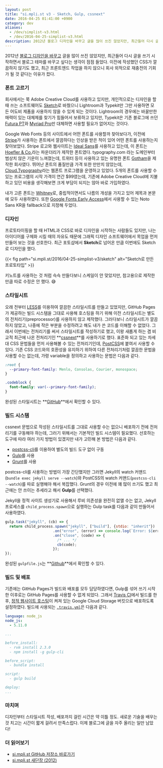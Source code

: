 ```yaml
---
layout: post
title: "si.mpli.st v3 - Sketch, Gulp, cssnext"
date: 2016-04-25 01:41:00 +0900
category: dev
aliases:
  - /dev/simplist-v3.html
  - /dev/2016-04-25-simplist-v3.html
description: 2012년 블로그 디자인을 바꾸고 글을 많이 쓰진 않았지만, 최근들어 다시 글을 쓰기 시작하면서 블로그 테마를 바꾸고 싶다는 생각이 점점 들었다. si.mpli.st의 새로운 테마를 Gulp와 cssnext를 이용하여 작업하였다.
---
```


2012년 [블로그 디자인을 바꾸고](http://si.mpli.st/dev/renewal.html) 글을 많이 쓰진 않았지만, 최근들어 다시 글을 쓰기 시작하면서 블로그 테마를 바꾸고 싶다는 생각이 점점 들었다. 이전에 작성했던 CSS가 깔끔하지 않기도 했고, 최근 프론트엔드 작업을 하지 않으니 회사 외적으로 재충전의 기회가 될 것 같다는 이유가 컸다.

### 폰트 고르기

회사에서는 쭉 Adobe Creative Cloud를 사용하고 있지만, 개인적으로는 디자인을 할 때 쓰는 소프트웨어도 [Sketch](http://si.mpli.st/dev/from-photoshop-to-sketch.html)로 바꿨으니 Lightroom과 Typekit만 그만 사용하면 모든 어도비 제품을 사용하지 않을 수 있게 되는 것이다. Lightroom의 경우에는 바꿀만한 매력이 있는 대체제를 찾기가 힘들어서 보류하고 있지만, Typekit은 기존 블로그에 쓰던 [Futura PT](https://typekit.com/fonts/futura-pt)와 [Myriad Pro](https://typekit.com/fonts/myriad-pro)만 대체하면 사용할 필요가 없어지는 것이다.

Google Web Fonts 등의 사이트에서 어떤 폰트를 사용할까 찾아보다가, 이전에 [Stripe](https://stripe.com/)가 사용하는 폰트에서 깔끔하다는 인상을 받은 적이 있어 어떤 폰트를 사용하는지 찾아보았다. Stripe 로고와 웹사이트는 [Ideal Sans](http://www.typography.com/fonts/ideal-sans/overview/)를 사용하고 있는데, 이 폰트는 [Hoefler & Co.](http://www.typography.com/)라는 파운더리가 제작한 폰트였다. typography.com 라는 도메인부터 범상치 않은 기운이 느껴졌는데, 트위터 등이 사용하고 있는 유명한 폰트 [Gotham](http://www.typography.com/fonts/gotham/overview/)을 제작한 회사였다. 뛰어난 폰트의 품질만큼 가격 또한 만만치 않았는데, [Cloud.Typography](http://www.typography.com/cloud/welcome/)라는 웹폰트 프로그램을 운영하고 있었다. 5개의 폰트를 사용할 수 있는 프로그램의 시작 가격이 연간 $99였는데, 기존에 Adobe Creative Cloud에 지불하고 있던 비용을 생각해보면 크게 부담이 되지는 않아 바로 가입하였다.

내가 고른 폰트는 [Whitney](http://www.typography.com/fonts/whitney/overview/)로, 중립적이면서도 나름의 개성을 가지고 있어 제목과 본문에 모두 사용하였다. 또한 [Google Fonts Early Access](https://www.google.com/fonts/earlyaccess)에서 사용할 수 있는 Noto Sans KR을 fallback으로 지정해 두었다.


### 디자인

프로토타이핑을 할 때 HTML과 CSS로 바로 디자인을 시작하는 사람들도 있지만, 나는 아이디어를 구체화 시킬 때의 자유도 때문에 그래픽 디자인 소프트웨어에서 목업을 먼저 만들어 보는 것을 선호한다. 최근 포토샵에서 **Sketch**로 넘어온 만큼 이번에도 Sketch로 디자인을 했다.

{{< fig path="si.mpli.st/2016/04-25-simplist-v3/sketch" alt="Sketch로 만든 프로토타입" >}}

키노트를 사용하는 것 처럼 슥슥 만들다보니 스케일이 안 맞았지만, 참고용으로 제작한만큼 따로 수정은 안 했다. 😅


### 스타일시트

오래 전부터 [LESS](http://lesscss.org/)를 이용하여 깔끔한 스타일시트를 만들고 있었지만, GitHub Pages가 제공하는 빌드 시스템을 그대로 사용해 호스팅을 하기 위해 이전 스타일시트는 별도의 전처리기(preprocessor)를 사용하지 않고 제작했다. 그러다보니 스타일시트가 깔끔하지 않았고, 나중에 작은 부분을 수정하려고 해도 내가 쓴 코드를 이해할 수 없었다. 그래서 이번에는 전처리기를 써서 스타일시트를 작성하기로 했고, 이왕 새롭게 하는 겸 비교적 최근에 나온 전처리기인 **[cssnext](http://cssnext.io/)**를 사용하기로 했다. 표준화 되고 있는 차세대 CSS 문법들을 먼저 사용해볼 수 있는 전처리기인데, [PostCSS](https://github.com/postcss/postcss)에 붙여서 사용할 수 있다. 기존 CSS 코드와의 호환성을 유지하기 위하여 다른 전처리기처럼 깔끔한 문법을 사용할 수는 없는데, 가령 variable을 정의하고 사용하는 문법은 다음과 같다.

```css
:root {
  --primary-font-family: Menlo, Consolas, Courier, monospace;
}

.codeblock {
  font-family: var(--primary-font-family);
}
```

완성된 스타일시트는 **[GitHub](https://github.com/premist/si.mpli.st/blob/master/_static/css/main.css)**에서 확인할 수 있다.


### 빌드 시스템

cssnext 문법으로 작성된 스타일시트를 그대로 사용할 수는 없으니 배포하기 전에 전처리기를 구동해야 하는데, 그러기 위해서는 기본적인 빌드 시스템이 필요했다. 선호하는 도구에 따라 여러 가지 방법이 있겠지만 내가 고민해 본 방법은 다음과 같다.

- [postcss-cli](https://www.npmjs.com/package/postcss-cli)를 이용하여 별도의 빌드 도구 없이 구동
- [Gulp](http://gulpjs.com/)를 사용
- [Grunt](http://gruntjs.com/)를 사용

postcss-cli를 사용하는 방법이 가장 간단했지만 그러면 Jekyll의 watch 커맨드(`bundle exec jekyll serve --watch`)와 PostCSS의 watch 커맨드(`postcss-cli --watch`)를 따로 실행해야 해서 복잡했다. Grunt의 경우 이전에 꽤 많이 쓰기도 했고 최근에는 안 쓰이는 추세라고 해서 **Gulp**를 선택했다.

Jekyll을 정적 사이트 생성기로 사용해서 루비 의존성을 완전히 없앨 수는 없고, Jekyll 프로세스를 `child_process.spawn`으로 실행하는 Gulp task를 다음과 같이 만들어서 사용하였다.

```javascript
gulp.task("jekyll", (cb) => {
  return child_process.spawn("jekyll", ["build"], {stdio: "inherit"})
                      .on("error", (error) => console.log(`Error: ${error}`))
                      .on("close", (code) => {
                        /* ... */
                        cb(code);
                      });
});
```

완성된 `gulpfile.js`는 **[Github](https://github.com/premist/si.mpli.st/blob/master/gulpfile.js)**에서 확인할 수 있다.


### 빌드 및 배포

기존에는 GitHub Pages가 빌드와 배포를 모두 담당하였다면, Gulp를 섞어 쓰기 시작한 이후로는 GitHub Pages를 사용할 수 없게 되었다. 그래서 [Travis CI](https://travis-ci.org/premist/si.mpli.st)에서 빌드를 한 후, [정적 웹사이트 호스팅](https://cloud.google.com/storage/docs/website-configuration)이 켜져 있는 Google Cloud Storage 버킷으로 배포하도록 설정하였다. 빌드에 사용되는 [`.travis.yml`](https://github.com/premist/si.mpli.st/blob/master/.travis.yml)은 다음과 같다.

```yaml
language: node_js
node_js:
  - 5.11.0

...

before_install:
  - rvm install 2.3.0
  - npm install -g gulp-cli

before_script:
  - bundle install

script:
  - gulp build

deploy:
...
```


### 마치며

디자인부터 스타일시트 작성, 배포까지 걸린 시간은 약 이틀 정도. 새로운 기술을 배우는 것 치고는 시간이 짧게 걸려서 만족스럽다. 이제 블로그에 글을 자주 올리는 일만 남았다!


### 더 읽어보기

- [si.mpli.st GitHub 저장소 바로가기](https://github.com/premist/si.mpli.st)
- [si.mpli.st 새단장 (2012)](http://si.mpli.st/dev/renewal.html)
